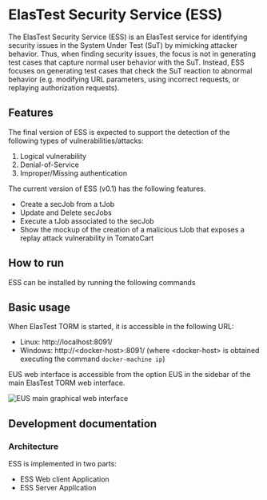 # ElasTest Security Service (ESS)

The ElasTest Security Service (ESS) is an ElasTest service for identifying security issues in the System Under Test (SuT) by mimicking attacker behavior. Thus, when finding security issues, the focus is not in generating test cases that capture normal user behavior with the SuT. Instead, ESS focuses on generating test cases that check the SuT reaction to abnormal behavior (e.g. modifying URL parameters, using incorrect requests, or replaying authorization requests).

## Features
The final version of ESS is expected to support the detection of the following types of vulnerabilities/attacks:
1. Logical vulnerability
2. Denial-of-Service
3. Improper/Missing authentication

The current version of ESS (v0.1) has the following features.

- Create a secJob from a tJob
- Update and Delete secJobs
- Execute a tJob associated to the secJob
- Show the mockup of the creation of a malicious tJob that exposes a replay attack vulnerability in TomatoCart

## How to run

ESS can be installed by running the following commands

## Basic usage

When ElasTest TORM is started, it is accessible in the following URL:
- Linux: http://localhost:8091/
- Windows: http://\<docker-host>:8091/ (where \<docker-host> is obtained executing the command `docker-machine ip`)

EUS web interface is accessible from the option EUS in the sidebar of the main ElasTest TORM web interface.

![EUS main graphical web interface](imgs/main-gui.png)</p>


## Development documentation

### Architecture

ESS is implemented in two parts:
* ESS Web client Application
* ESS Server Application
